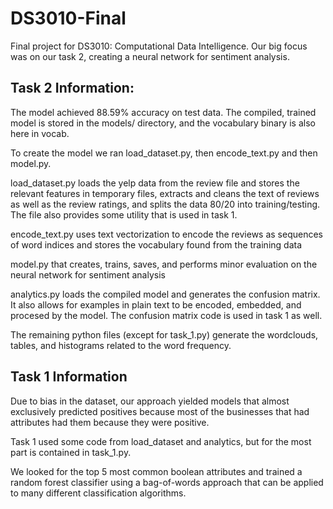# DS3010-Final
Final project for DS3010: Computational Data Intelligence. Our big focus was on our task 2, creating a neural network for sentiment analysis.

## Task 2 Information:

The model achieved 88.59% accuracy on test data. The compiled, trained model is stored in the models/ directory, and the vocabulary binary is also here in vocab. 

To create the model we ran load_dataset.py, then encode_text.py and then model.py.

load_dataset.py loads the yelp data from the review file and stores the relevant features in temporary files, extracts and cleans the text of reviews as well as the review ratings, and splits the data 80/20 into training/testing. The file also provides some utility that is used in task 1.

encode_text.py uses text vectorization to encode the reviews as sequences of word indices and stores the vocabulary found from the training data

model.py that creates, trains, saves, and performs minor evaluation on the neural network for sentiment analysis

analytics.py loads the compiled model and generates the confusion matrix. It also allows for examples in plain text to be encoded, embedded, and procesed by the model. The confusion matrix code is used in task 1 as well.

The remaining python files (except for task_1.py) generate the wordclouds, tables, and histograms related to the word frequency.

## Task 1 Information

Due to bias in the dataset, our approach yielded models that almost exclusively predicted positives because most of the businesses that had attributes had them because they were positive.

Task 1 used some code from load_dataset and analytics, but for the most part is contained in task_1.py.

We looked for the top 5 most common boolean attributes and trained a random forest classifier using a bag-of-words approach that can be applied to many different classification algorithms. 
